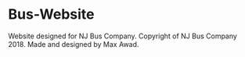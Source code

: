 # Bus-Website

Website designed for NJ Bus Company.
Copyright of NJ Bus Company 2018.
Made and designed by Max Awad.